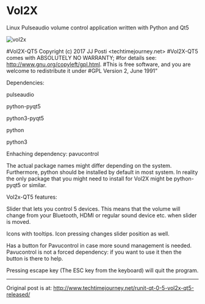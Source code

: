 # Vol2X
Linux Pulseaudio volume control application written with Python and Qt5

![vol2x](https://user-images.githubusercontent.com/29865797/28224494-f8f4094e-68d7-11e7-8084-c00b1e79d052.jpg)

#Vol2X-QT5 Copyright (c) 2017 JJ Posti <techtimejourney.net>
#Vol2X-QT5  comes with ABSOLUTELY NO WARRANTY;
#for details see: http://www.gnu.org/copyleft/gpl.html.
#This is free software, and you are welcome to redistribute it under
#GPL Version 2, June 1991”


Dependencies:

pulseaudio

python-pyqt5 

python3-pyqt5 

python 

python3 

Enhaching dependency: pavucontrol

The actual package names might differ depending on the system. Furthermore, python should be installed by default in most system. In reality the only package that you might need to install for Vol2X might be python-pyqt5 or similar.

Vol2x-QT5 features:

Slider that lets you control 5 devices. This means that the volume will change from your Bluetooth, HDMI or regular sound device etc. when slider is moved.

Icons with tooltips. Icon pressing changes slider position as well.

Has a button for Pavucontrol in case more sound management is needed. Pavucontrol is not a forced dependency: if you want to use it then the button is there to help.

Pressing escape key (The ESC key from the keyboard) will quit the program.
________________________
Original post is at:
http://www.techtimejourney.net/runit-qt-0-5-vol2x-qt5-released/
